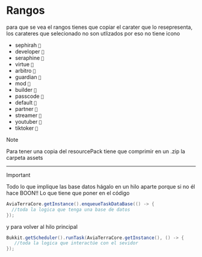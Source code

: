 # Rangos
para que se vea el rangos tienes que copiar el carater que lo resepresenta, los carateres que selecionado no son utlizados por eso no tiene icono
- sephirah `🟬`
- developer `🟭`
- seraphine `🟮`
- virtue `🟯`
- arbitro `🟱`
- guardian `🟲`
- mod `🟳`
- builder `🟴`
- passcode `🟵`
- default `🟶`
- partner `🟷`
- streamer `🟸`
- youtuber `🟹`
- tiktoker `🟺`
> [!NOTE]
> Para tener una copia del resourcePack tiene que comprimir en un .zip la carpeta assets
----

> [!IMPORTANT]
> Todo lo que implique las base datos hágalo en un hilo aparte porque si no él hace BOON!!
> Lo que tiene que poner en el código
> ```java
> AviaTerraCore.getInstance().enqueueTaskDataBase(() -> {
>   //toda la logica que tenga una base de datos            
> });
> ````
> y para volver al hilo principal
> ```java
> Bukkit.getScheduler().runTask(AviaTerraCore.getInstance(), () -> {
>    //toda la logica que interactúe con el sevidor
> });
> ````